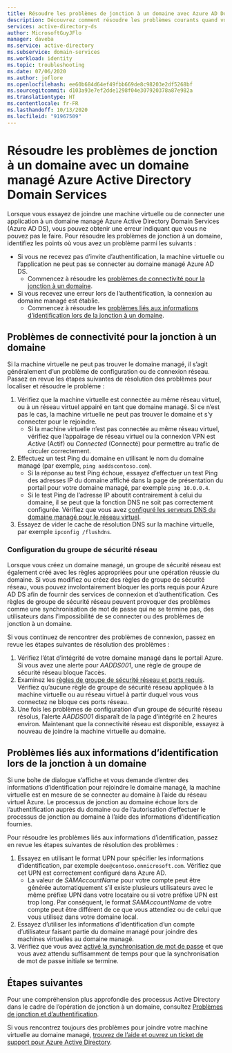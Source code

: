 ```yaml
---
title: Résoudre les problèmes de jonction à un domaine avec Azure AD Domain Services | Microsoft Docs
description: Découvrez comment résoudre les problèmes courants quand vous essayez de joindre une machine virtuelle à un domaine ou de connecter une application à Azure Active Directory Domain Services et que vous ne pouvez pas vous connecter au domaine managé ni vous authentifier auprès de celui-ci.
services: active-directory-ds
author: MicrosoftGuyJFlo
manager: daveba
ms.service: active-directory
ms.subservice: domain-services
ms.workload: identity
ms.topic: troubleshooting
ms.date: 07/06/2020
ms.author: joflore
ms.openlocfilehash: ee60b684d64ef49fbb669de8c98203e2df5268bf
ms.sourcegitcommit: d103a93e7ef2dde1298f04e307920378a87e982a
ms.translationtype: HT
ms.contentlocale: fr-FR
ms.lasthandoff: 10/13/2020
ms.locfileid: "91967509"
---
```

# <a name="troubleshoot-domain-join-problems-with-an-azure-active-directory-domain-services-managed-domain"></a>Résoudre les problèmes de jonction à un domaine avec un domaine managé Azure Active Directory Domain Services

Lorsque vous essayez de joindre une machine virtuelle ou de connecter une application à un domaine managé Azure Active Directory Domain Services (Azure AD DS), vous pouvez obtenir une erreur indiquant que vous ne pouvez pas le faire. Pour résoudre les problèmes de jonction à un domaine, identifiez les points où vous avez un problème parmi les suivants :

* Si vous ne recevez pas d’invite d’authentification, la machine virtuelle ou l’application ne peut pas se connecter au domaine managé Azure AD DS.
    * Commencez à résoudre les [problèmes de connectivité pour la jonction à un domaine](#connectivity-issues-for-domain-join).
* Si vous recevez une erreur lors de l’authentification, la connexion au domaine managé est établie.
    * Commencez à résoudre les [problèmes liés aux informations d’identification lors de la jonction à un domaine](#credentials-related-issues-during-domain-join).

## <a name="connectivity-issues-for-domain-join"></a>Problèmes de connectivité pour la jonction à un domaine

Si la machine virtuelle ne peut pas trouver le domaine managé, il s’agit généralement d’un problème de configuration ou de connexion réseau. Passez en revue les étapes suivantes de résolution des problèmes pour localiser et résoudre le problème :

1. Vérifiez que la machine virtuelle est connectée au même réseau virtuel, ou à un réseau virtuel appairé en tant que domaine managé. Si ce n’est pas le cas, la machine virtuelle ne peut pas trouver le domaine et s’y connecter pour le rejoindre.
    * Si la machine virtuelle n’est pas connectée au même réseau virtuel, vérifiez que l’appairage de réseau virtuel ou la connexion VPN est *Active* (Actif) ou *Connected* (Connecté) pour permettre au trafic de circuler correctement.
1. Effectuez un test Ping du domaine en utilisant le nom du domaine managé (par exemple, `ping aaddscontoso.com`).
    * Si la réponse au test Ping échoue, essayez d’effectuer un test Ping des adresses IP du domaine affiché dans la page de présentation du portail pour votre domaine managé, par exemple `ping 10.0.0.4`.
    * Si le test Ping de l’adresse IP aboutit contrairement à celui du domaine, il se peut que la fonction DNS ne soit pas correctement configurée. Vérifiez que vous avez [configuré les serveurs DNS du domaine managé pour le réseau virtuel][configure-dns].
1. Essayez de vider le cache de résolution DNS sur la machine virtuelle, par exemple `ipconfig /flushdns`.

### <a name="network-security-group-nsg-configuration"></a>Configuration du groupe de sécurité réseau

Lorsque vous créez un domaine managé, un groupe de sécurité réseau est également créé avec les règles appropriées pour une opération réussie du domaine. Si vous modifiez ou créez des règles de groupe de sécurité réseau, vous pouvez involontairement bloquer les ports requis pour Azure AD DS afin de fournir des services de connexion et d’authentification. Ces règles de groupe de sécurité réseau peuvent provoquer des problèmes comme une synchronisation de mot de passe qui ne se termine pas, des utilisateurs dans l’impossibilité de se connecter ou des problèmes de jonction à un domaine.

Si vous continuez de rencontrer des problèmes de connexion, passez en revue les étapes suivantes de résolution des problèmes :

1. Vérifiez l’état d’intégrité de votre domaine managé dans le portail Azure. Si vous avez une alerte pour *AADDS001*, une règle de groupe de sécurité réseau bloque l’accès.
1. Examinez les [règles de groupe de sécurité réseau et ports requis][network-ports]. Vérifiez qu’aucune règle de groupe de sécurité réseau appliquée à la machine virtuelle ou au réseau virtuel à partir duquel vous vous connectez ne bloque ces ports réseau.
1. Une fois les problèmes de configuration d’un groupe de sécurité réseau résolus, l’alerte *AADDS001* disparaît de la page d’intégrité en 2 heures environ. Maintenant que la connectivité réseau est disponible, essayez à nouveau de joindre la machine virtuelle au domaine.

## <a name="credentials-related-issues-during-domain-join"></a>Problèmes liés aux informations d’identification lors de la jonction à un domaine

Si une boîte de dialogue s’affiche et vous demande d’entrer des informations d’identification pour rejoindre le domaine managé, la machine virtuelle est en mesure de se connecter au domaine à l’aide du réseau virtuel Azure. Le processus de jonction au domaine échoue lors de l’authentification auprès du domaine ou de l’autorisation d’effectuer le processus de jonction au domaine à l’aide des informations d’identification fournies.

Pour résoudre les problèmes liés aux informations d’identification, passez en revue les étapes suivantes de résolution des problèmes :

1. Essayez en utilisant le format UPN pour spécifier les informations d’identification, par exemple `dee@contoso.onmicrosoft.com`. Vérifiez que cet UPN est correctement configuré dans Azure AD.
    * La valeur de *SAMAccountName* pour votre compte peut être générée automatiquement s’il existe plusieurs utilisateurs avec le même préfixe UPN dans votre locataire ou si votre préfixe UPN est trop long. Par conséquent, le format *SAMAccountName* de votre compte peut être différent de ce que vous attendiez ou de celui que vous utilisez dans votre domaine local.
1. Essayez d’utiliser les informations d’identification d’un compte d’utilisateur faisant partie du domaine managé pour joindre des machines virtuelles au domaine managé.
1. Vérifiez que vous avez [activé la synchronisation de mot de passe][enable-password-sync] et que vous avez attendu suffisamment de temps pour que la synchronisation de mot de passe initiale se termine.

## <a name="next-steps"></a>Étapes suivantes

Pour une compréhension plus approfondie des processus Active Directory dans le cadre de l’opération de jonction à un domaine, consultez [Problèmes de jonction et d’authentification][join-authentication-issues].

Si vous rencontrez toujours des problèmes pour joindre votre machine virtuelle au domaine managé, [trouvez de l’aide et ouvrez un ticket de support pour Azure Active Directory][azure-ad-support].

<!-- INTERNAL LINKS -->
[enable-password-sync]: tutorial-create-instance.md#enable-user-accounts-for-azure-ad-ds
[network-ports]: network-considerations.md#network-security-groups-and-required-ports
[azure-ad-support]: ../active-directory/fundamentals/active-directory-troubleshooting-support-howto.md
[configure-dns]: tutorial-create-instance.md#update-dns-settings-for-the-azure-virtual-network

<!-- EXTERNAL LINKS -->
[join-authentication-issues]: /previous-versions/windows/it-pro/windows-2000-server/cc961817(v=technet.10)

